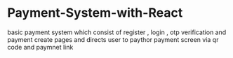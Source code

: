 # Payment-System-with-React
basic payment system which consist of register , login , otp verification and payment create pages and directs user to paythor payment screen via qr code and paymnet link
